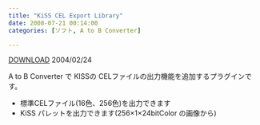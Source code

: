 ```yaml
---
title: "KiSS CEL Export Library"
date: 2008-07-21 00:14:00
categories: [ソフト, A to B Converter]

---
```


<div><a href="/soft/abc/exks001c.lzh">DOWNLOAD</a> 2004/02/24
</div>

<div><p>
A to B Converter で KISSの CELファイルの出力機能を追加するプラグインです。
</p>
<ul>
<li>
標準CELファイル(16色、256色)を出力できます
</li>
<li>
KiSS パレットを出力できます(256×1×24bitColor の画像から)
</li>
</ul>
</div>
